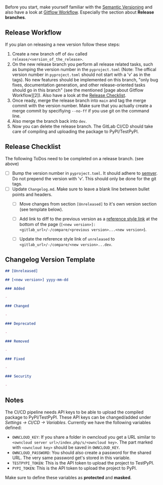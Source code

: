 Before you start, make yourself familiar with the [Semantic Versioning][semver] and also have a look at [Gitflow Workflow][gitflow]. Especially the section about **Release branches**.

## Release Workflow

If you plan on releasing a new version follow these steps:

1. Create a new branch off of `dev` called `release/<version_of_the_release>`.
2. On the new release branch you perform all release related tasks, such as bumping the version number in the `pyproject.toml` (Note: The offical version number in `pyproject.toml` should not start with a 'v' as in the tags). No new features should be implemented on this branch, "only bug fixes, documentation generation, and other release-oriented tasks should go in this branch" (see the mentioned [page about Gitflow Workflow][2]). Also have a look at the [Release Checklist](#release-checklist).
3. Once ready, merge the release branch into `main` and tag the merge commit with the version number. Make sure that you actually create a merge commit by specifiying `--no-ff` if you use git on the command line.
4. Also merge the branch back into `dev`.
5. Now you can delete the release branch. The GitLab CI/CD should take care of compiling and uploading the package to PyPI/TestPyPI.

## Release Checklist

The following ToDos need to be completed on a release branch. (see above)

- [ ] Bump the version number in `pyproject.toml`. It should adhere to [semver][semver]. Do not prepend the version with 'v'. This should only be done for the git tags.
- [ ] Update `Changelog.md`. Make sure to leave a blank line between bullet points and headers.
    - [ ] Move changes from section `[Unreleased]` to it's own version section (see template below).
    - [ ] Add link to diff to the previous version as a [reference style link][reference-style] at the bottom of the page (`[<new version>]: <gitlab_url>/-/compare/<previous version>...<new version>`).
    - [ ] Update the reference style link of `unreleased` to `<gitlab_url>/-/compare/<new version>...dev`.


## Changelog Version Template

```markdown
## [Unreleased]

## [<new version>] yyyy-mm-dd

### Added

- 

### Changed

- 

### Deprecated

- 

### Removed

- 

### Fixed

- 

### Security

- 
```

## Notes

The CI/CD pipeline needs API keys to be able to upload the compiled package to PyPI/TestPyPI. These API keys can be changed/added under *Settings -> CI/CD -> Variables*. Currently we have the following variables defined:

- `OWNCLOUD_KEY`: If you share a folder in owncloud you get a URL similar to `<owncloud server url>/index.php/s/<owncloud key>`. The part marked with `<owncloud key>` should be saved in `OWNCLOUD_KEY`.
- `OWNCLOUD_PASSWORD`: You should also create a password for the shared URL. The very same password get's stored in this variable.
- `TESTPYPI_TOKEN`: This is the API token to upload the project to TestPyPI.
- `PYPI_TOKEN`: This is the API token to upload the project to PyPI.

Make sure to define these variables as **protected** and **masked**.

[semver]: https://semver.org/ "Semantic Versioning"
[gitflow]: https://www.atlassian.com/git/tutorials/comparing-workflows/gitflow-workflow "Gitflow Workflow"
[reference-style]: https://www.markdownguide.org/basic-syntax/#reference-style-links
